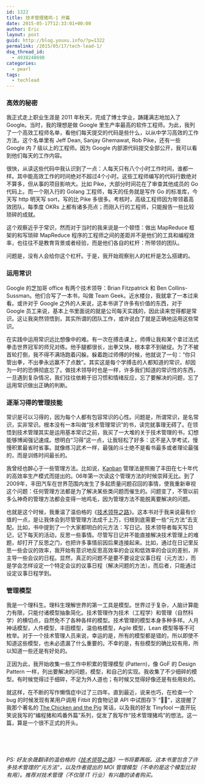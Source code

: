 ```yaml
---
id: 1322
title: 技术管理猪鸡-1 开篇
date: 2015-05-17T12:33:01+00:00
author: Eric
layout: post
guid: http://blog.youxu.info/?p=1322
permalink: /2015/05/17/tech-lead-1/
dsq_thread_id:
  - 4938248698
categories:
  - pearl
tags:
  - techlead
---
```

### 高效的秘密

我正式走上职业生涯是 2011 年秋天，完成了博士学业，踌躇满志地加入了 Google。当时，我的理想是做 Google 里生产率最高的软件工程师。为此，我列了一个高效工程师名单，看他们每天提交的代码是些什么，以从中学习高效的工作方法。这个名单里有 Jeff Dean, Sanjay Ghemawat, Rob Pike，还有一些 Google 内 7 级以上的工程师。因为 Google 内部源代码提交全部公开，我可以看到他们每天的工作内容。

<p dir="ltr">
  很快，从读这些代码中我认识到了一点：人每天只有八个小时工作时间，谁都一样。其中能高效工作的时间绝对不超过4个小时。这些工程师编写的代码行数绝对不算多，但从事的项目影响大。比如 Pike，大部分时间花在了审查其他成员的 Go 代码上。而一个刚入行的 Golang 工程师，每天的任务就是写作 Go 的标准库，今天写 http 明天写 sort，写的比 Pike 多很多。考核时，高级工程师因为带领着高效团队，每季度 OKRs 上都有诸多亮点；而刚入行的工程师，只能报告一些比较琐碎的成就。
</p>

这个观察近乎于常识，然而对于当时的我来说是一个顿悟：做出 MapReduce 框架的和写琐碎 MapReduce 程序的工程师之间的差距并不是他们的工具和编程效率，也往往不是教育背景或者经验，而是他们各自的杠杆：所带领的团队。

<p dir="ltr">
  问题是，没有人会给你这个杠杆。于是，我开始观察别人的杠杆是怎么搭建的。
</p>

### 运用常识

Google 的芝加哥 office 有两个技术领导：Brian Fitzpatrick 和 Ben Collins-Sussman。他们合写了一本书，叫做 Team Geek。近水楼台，我就拿了一本过来看。或许对于 Google 之外的人来说，这本书讲了许多有价值的东西，对于 Google 员工来说，基本上书里面说的就是公司每天实践的，因此读来觉得都是常识。这让我突然领悟到，其实所谓的团队工作，或许说白了就是正确地运用这些常识。

在实践中运用常识远比想像中的难。有一次在搏击课上，师傅让我和某个拿过法式拳击世界冠军的师兄对练。他手腿都很长，出拳又快，根本拿不到破绽。为了不被首轮打倒，我不得不满场跑着闪躲。躲着跑过师傅的时候，他就说了一句：“你只管出拳，不出拳永远赢不了点数”。其实这是每个学搏击的人都知道的常识，却因为一时的恐惧彻底忘了。做技术领导时也是一样，许多我们知道的常识性的东西，一旦遇到复杂情况，我们往往依赖于旧习惯和情绪反应，忘了要解决的问题，忘了运用常识做出正确的判断。

### 逐渐习得的管理技能

常识是可以习得的，因为每个人都有包容常识的心性。问题是，所谓常识，是名常识，实非常识。根本没有一本叫做“技术管理常识”的书，读完就事理无碍了。在领悟到技术管理其实是运用基本常识之前，我买了一大堆的关于技术管理的书，幻想能够博闻强记速成。想明白“习得”这一点，让我轻松了好多：这不是入学考试，慢慢积累最省时省事。就像练习武术一样，最强的斗士绝不是看书最多或者理论最强的，而是训练时间最长的。

我曾经也醉心于一些管理方法。比如说，[Kanban](https://en.wikipedia.org/wiki/Kanban) 管理法是照搬了丰田在七十年代的高效率生产模式而提出的。06年第一次读这个管理方法的时候崇拜无比。到了2009年，丰田汽车在世界范围内发生了多起质量问题召回的事情，使我重新审视这个问题：任何管理方法都是为了解决某些类问题而催生的。问题变了，不管以前多么神奇的管理方法都会变得一地鸡毛，因为管理方法不能脱离要解决的问题。

<p dir="ltr">
  也就是这个时候，我重温了温伯格的《<a href="http://book.douban.com/subject/4187478/">技术领导之路</a>》。这本书对于我来说最有价值的一点，是让我体会到尽管管理方法成千上万，归根到底需要一些“元方法”去支配。比如，书中提到了一个大家都明白的元方法：写日记。技术领导者每天写日记，记下每天的活动，反思一些事情。尽管写日记并不能直接解决技术管理上的难题，却打开了反思之门，也把许多事情前因后果连接起来。比如，通过在日记里反思一些会议的效率，我开始有意识地反思高效率的会议和低效率的会议的差别，并主导一些会议的日程。显然，真正的问题不是要不要设定议事日程（元方法），而是学会怎样设定一个特定会议的议事日程（解决问题的方法）。而后者，只能通过设定议事日程学到。
</p>

### 管理模型

<p dir="ltr">
  我是一个理科生。理科生理解世界的第一工具是模型。世界过于复杂，人脑计算能力有限，只能付诸模型抽象简化。技术管理作为技术（工程学）和管理（自然科学）的横切点，自然免不了各种各样的模型。技术管理的模型本身多种多样。人月神话模型，人件模型，丰田模型，温伯格模型，Agile 模型，Lean 模型等等不可枚举。对于一个技术管理人员来说，幸运的是，所有的模型都是错的，所以即使不知道这些模型，也未必遗漏了什么重要的。不幸的是，有些模型的确比较有用，所以知道一些还是有好处的。
</p>

<p dir="ltr">
  正因为此，我开始收集一些工作中积累的管理模型 (Pattern)，像 GoF 的 Design Pattern 一样，列出要解决的问题，模型，和自己的实现。我收集了不少细碎的模型。有时候觉得过于细碎，不足为外人道也；有时候又觉得好像还是有些用处的。
</p>

就这样，在不断的写作懒惰症中过了三四年。直到最近，说来也巧，在检查一个 bug 的时候发现有某用户调用 Fitbit 的食物记录 API 中试图存下 “🐷🐔”，这提醒了我那个著名的 [The Chicken and the Pig](http://en.wikipedia.org/wiki/The_Chicken_and_the_Pig) 笑话，以及我的好友 Tinyfool 一直开玩笑说我写的“编程猪和鸡番外篇”系列，促发了我写作“技术管理猪鸡”的想法。这一篇，算是一个很不正式的开头。

&nbsp;

&nbsp;

_PS: 好友余晟翻译的温伯格的《[技术领导之路](http://book.douban.com/subject/4187478/)》一书将要再版。这本书里包含了许多技术管理的“元方法”，以及作者提出的 MOI 管理模型（不幸的是这个模型比较有用）。推荐对技术管理（不仅限 IT 行业）有兴趣的读者购买。_

&nbsp;